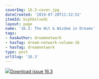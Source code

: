 ```yaml
---
coverImg: 16.3-cover.jpg
dateCreated: '2019-07-20T11:32:52'
itemId: bcphbslvedc
layout: page
name: '16.3: The Wit & Wisdom in Dreams'
tags:
- hasAuthor: dreamnetwork
- hasTag: dream-network-volume-16
- hasTag: dreamnetwork
type: post
urlSlug: '16.3'
---
```

<img class="card-journal-img" src="../images/16.3-rect.jpg"/><a href="../files/pdfs/Volume_16/16.3-Dream-Network-Vol-16-No-3.pdf" download="">Download issue 16.3</a>